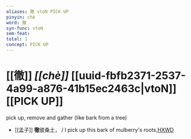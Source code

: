 ```yaml
---
aliases: 徹 vtoN PICK UP
pinyin: chè
word: 徹
syn-func: vtoN
sem-feat: 
total: 1
concept: PICK UP 
---
```

# [[徹]] *[[chè]]*  [[uuid-fbfb2371-2537-4a99-a876-41b15ec2463c|vtoN]] [[PICK UP]]
pick up, remove and gather (like bark from a tree)
 - [[孟子]] **徹**彼桑土， / I pick up this bark of mulberry's roots,[HXWD](https://hxwd.org/textview.html?location=KR1h0001_tls_003-36a.17)